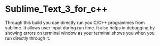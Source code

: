 # Sublime_Text_3_for_c++
Through this build you can directly run you C/C++ programmes from sublime.
It allows user input during run time.
It also helps in debugging by showing errors on terminal window as your terminal shows you when you run directly through it.
